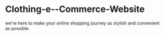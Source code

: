 # Clothing-e--Commerce-Website
we're here to make your online shopping journey as stylish and convenient as possible. 
